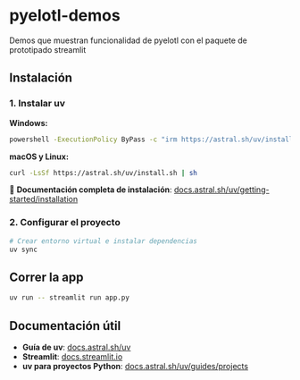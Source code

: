 # pyelotl-demos

Demos que muestran funcionalidad de pyelotl con el paquete de prototipado streamlit  

## Instalación

### 1. Instalar uv

**Windows:**
```bash
powershell -ExecutionPolicy ByPass -c "irm https://astral.sh/uv/install.ps1 | iex"
```

**macOS y Linux:**
```bash
curl -LsSf https://astral.sh/uv/install.sh | sh
```

📖 **Documentación completa de instalación**: [docs.astral.sh/uv/getting-started/installation](https://docs.astral.sh/uv/getting-started/installation/)

### 2. Configurar el proyecto

```bash
# Crear entorno virtual e instalar dependencias
uv sync
```

## Correr la app

```bash
uv run -- streamlit run app.py
```

## Documentación útil

- **Guía de uv**: [docs.astral.sh/uv](https://docs.astral.sh/uv/)
- **Streamlit**: [docs.streamlit.io](https://docs.streamlit.io/)
- **uv para proyectos Python**: [docs.astral.sh/uv/guides/projects](https://docs.astral.sh/uv/guides/projects/)
